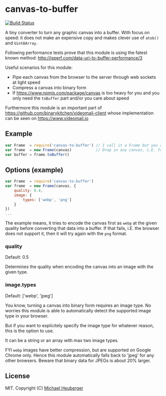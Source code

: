 canvas-to-buffer
================

[![Build Status](https://travis-ci.org/binarykitchen/canvas-to-buffer.svg?branch=master)](https://travis-ci.org/binarykitchen/canvas-to-buffer)

A tiny converter to turn any graphic canvas into a buffer. With focus on speed: it does not make an expensive copy and makes clever use of `atob()` and `Uint8Array`.

Following performance tests prove that this module is using the fatest known method:
http://jsperf.com/data-uri-to-buffer-performance/3

Useful scenarios for this module:
* Pipe each canvas from the browser to the server through web sockets at light speed
* Compress a canvas into binary form
* If https://www.npmjs.com/package/canvas is too heavy for you and you only need the `toBuffer` part and/or you care about speed

Furthermore this module is an important part of https://github.com/binarykitchen/videomail-client whose implementation can be seen on https://www.videomail.io

## Example

```js
var Frame  = require('canvas-to-buffer') // I call it a Frame but you can go with i.E. CanvasConverter, whatever
var frame  = new Frame(canvas)           // Drop in any canvas, i.E. from a webcam
var buffer = frame.toBuffer()
```

## Options (example)

```js
var Frame  = require('canvas-to-buffer')
var frame  = new Frame(canvas, {
    quality: 0.4,
    image: {
        types: ['webp', 'png']
    }
})
...
```

The example means, it tries to encode the canvas first as `webp` at the given quality before converting that data into a buffer. If that fails, i.E. the browser does not support it, then it will try again with the `png` format.

### quality

Default: 0.5

Determines the quality when encoding the canvas into an image with the given type.

### image.types

Default: ['webp', 'jpeg']

You know, turning a canvas into binary form requires an image type. No worries this module is able to automatically detect the supported image type in your browser.

But if you want to explicitely specify the image type for whatever reason, this is the option to use.

It can be a string or an array with max two image types.

FYI `webp` images have better compression, but are supported on Google Chrome only. Hence this module automatically falls back to 'jpeg' for any other browsers. Beware that binary data for JPEGs is about 20% larger.

## License

MIT. Copyright (C) [Michael Heuberger](https://binarykitchen.com)
